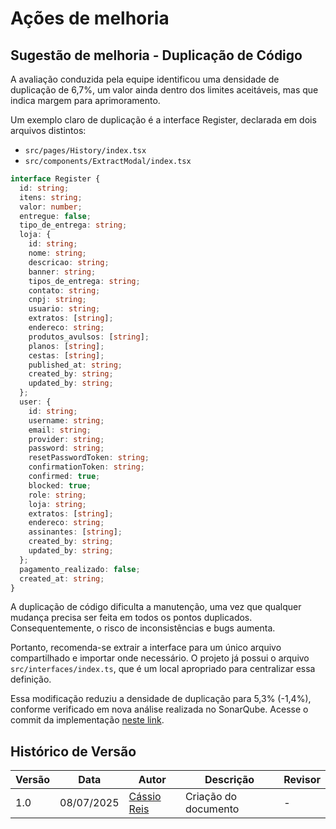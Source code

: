 # Ações de melhoria

## Sugestão de melhoria - Duplicação de Código

A avaliação conduzida pela equipe identificou uma densidade de duplicação de 6,7%, um valor ainda dentro dos limites aceitáveis, mas que indica margem para aprimoramento.

Um exemplo claro de duplicação é a interface Register, declarada em dois arquivos distintos:

- `src/pages/History/index.tsx`
- `src/components/ExtractModal/index.tsx`

```typescript
interface Register {
  id: string;
  itens: string;
  valor: number;
  entregue: false;
  tipo_de_entrega: string;
  loja: {
    id: string;
    nome: string;
    descricao: string;
    banner: string;
    tipos_de_entrega: string;
    contato: string;
    cnpj: string;
    usuario: string;
    extratos: [string];
    endereco: string;
    produtos_avulsos: [string];
    planos: [string];
    cestas: [string];
    published_at: string;
    created_by: string;
    updated_by: string;
  };
  user: {
    id: string;
    username: string;
    email: string;
    provider: string;
    password: string;
    resetPasswordToken: string;
    confirmationToken: string;
    confirmed: true;
    blocked: true;
    role: string;
    loja: string;
    extratos: [string];
    endereco: string;
    assinantes: [string];
    created_by: string;
    updated_by: string;
  };
  pagamento_realizado: false;
  created_at: string;
}
```

A duplicação de código dificulta a manutenção, uma vez que qualquer mudança precisa ser feita em todos os pontos duplicados. Consequentemente, o risco de inconsistências e bugs aumenta.

Portanto, recomenda-se extrair a interface para um único arquivo compartilhado e importar onde necessário. O projeto já possui o arquivo `src/interfaces/index.ts`, que é um local apropriado para centralizar essa definição.

Essa modificação reduziu a densidade de duplicação para 5,3% (-1,4%), conforme verificado em nova análise realizada no SonarQube. 
Acesse o commit da implementação [neste link](https://github.com/csreis72/mobile-client/commit/4d9f28298c97e29540279ce6df7b444643a13719).

## Histórico de Versão

| Versão | Data       | Autor                                      | Descrição            | Revisor |
| ------ | ---------- | ------------------------------------------ | -------------------- | ------- |
| 1.0    | 08/07/2025 | [Cássio Reis](https://github.com/csreis72) | Criação do documento | -       |
